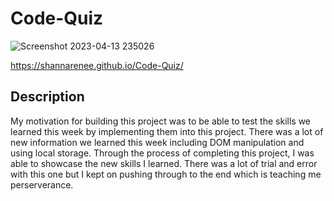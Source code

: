 # Code-Quiz

![Screenshot 2023-04-13 235026](https://user-images.githubusercontent.com/126972906/231966293-0c97e26c-bbf2-4bcd-8fcd-1c3db992409d.jpg)

https://shannarenee.github.io/Code-Quiz/

## Description
My motivation for building this project was to be able to test the skills we learned this week by
implementing them into this project. There was a lot of new information we learned this week including
DOM manipulation and using local storage. Through the process of completing this project, I was able to 
showcase the new skills I learned. There was a lot of trial and error with this one but I kept on pushing
through to the end which is teaching me perserverance.
